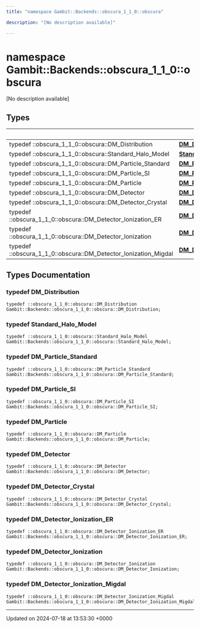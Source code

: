 ```yaml
---
title: "namespace Gambit::Backends::obscura_1_1_0::obscura"

description: "[No description available]"

---
```


# namespace Gambit::Backends::obscura_1_1_0::obscura

[No description available]

## Types

|                | Name           |
| -------------- | -------------- |
| typedef ::obscura_1_1_0::obscura::DM_Distribution | **[DM_Distribution](/documentation/code/namespaces/namespacegambit_1_1backends_1_1obscura__1__1__0_1_1obscura/#typedef-dm-distribution)**  |
| typedef ::obscura_1_1_0::obscura::Standard_Halo_Model | **[Standard_Halo_Model](/documentation/code/namespaces/namespacegambit_1_1backends_1_1obscura__1__1__0_1_1obscura/#typedef-standard-halo-model)**  |
| typedef ::obscura_1_1_0::obscura::DM_Particle_Standard | **[DM_Particle_Standard](/documentation/code/namespaces/namespacegambit_1_1backends_1_1obscura__1__1__0_1_1obscura/#typedef-dm-particle-standard)**  |
| typedef ::obscura_1_1_0::obscura::DM_Particle_SI | **[DM_Particle_SI](/documentation/code/namespaces/namespacegambit_1_1backends_1_1obscura__1__1__0_1_1obscura/#typedef-dm-particle-si)**  |
| typedef ::obscura_1_1_0::obscura::DM_Particle | **[DM_Particle](/documentation/code/namespaces/namespacegambit_1_1backends_1_1obscura__1__1__0_1_1obscura/#typedef-dm-particle)**  |
| typedef ::obscura_1_1_0::obscura::DM_Detector | **[DM_Detector](/documentation/code/namespaces/namespacegambit_1_1backends_1_1obscura__1__1__0_1_1obscura/#typedef-dm-detector)**  |
| typedef ::obscura_1_1_0::obscura::DM_Detector_Crystal | **[DM_Detector_Crystal](/documentation/code/namespaces/namespacegambit_1_1backends_1_1obscura__1__1__0_1_1obscura/#typedef-dm-detector-crystal)**  |
| typedef ::obscura_1_1_0::obscura::DM_Detector_Ionization_ER | **[DM_Detector_Ionization_ER](/documentation/code/namespaces/namespacegambit_1_1backends_1_1obscura__1__1__0_1_1obscura/#typedef-dm-detector-ionization-er)**  |
| typedef ::obscura_1_1_0::obscura::DM_Detector_Ionization | **[DM_Detector_Ionization](/documentation/code/namespaces/namespacegambit_1_1backends_1_1obscura__1__1__0_1_1obscura/#typedef-dm-detector-ionization)**  |
| typedef ::obscura_1_1_0::obscura::DM_Detector_Ionization_Migdal | **[DM_Detector_Ionization_Migdal](/documentation/code/namespaces/namespacegambit_1_1backends_1_1obscura__1__1__0_1_1obscura/#typedef-dm-detector-ionization-migdal)**  |

## Types Documentation

### typedef DM_Distribution

```
typedef ::obscura_1_1_0::obscura::DM_Distribution Gambit::Backends::obscura_1_1_0::obscura::DM_Distribution;
```


### typedef Standard_Halo_Model

```
typedef ::obscura_1_1_0::obscura::Standard_Halo_Model Gambit::Backends::obscura_1_1_0::obscura::Standard_Halo_Model;
```


### typedef DM_Particle_Standard

```
typedef ::obscura_1_1_0::obscura::DM_Particle_Standard Gambit::Backends::obscura_1_1_0::obscura::DM_Particle_Standard;
```


### typedef DM_Particle_SI

```
typedef ::obscura_1_1_0::obscura::DM_Particle_SI Gambit::Backends::obscura_1_1_0::obscura::DM_Particle_SI;
```


### typedef DM_Particle

```
typedef ::obscura_1_1_0::obscura::DM_Particle Gambit::Backends::obscura_1_1_0::obscura::DM_Particle;
```


### typedef DM_Detector

```
typedef ::obscura_1_1_0::obscura::DM_Detector Gambit::Backends::obscura_1_1_0::obscura::DM_Detector;
```


### typedef DM_Detector_Crystal

```
typedef ::obscura_1_1_0::obscura::DM_Detector_Crystal Gambit::Backends::obscura_1_1_0::obscura::DM_Detector_Crystal;
```


### typedef DM_Detector_Ionization_ER

```
typedef ::obscura_1_1_0::obscura::DM_Detector_Ionization_ER Gambit::Backends::obscura_1_1_0::obscura::DM_Detector_Ionization_ER;
```


### typedef DM_Detector_Ionization

```
typedef ::obscura_1_1_0::obscura::DM_Detector_Ionization Gambit::Backends::obscura_1_1_0::obscura::DM_Detector_Ionization;
```


### typedef DM_Detector_Ionization_Migdal

```
typedef ::obscura_1_1_0::obscura::DM_Detector_Ionization_Migdal Gambit::Backends::obscura_1_1_0::obscura::DM_Detector_Ionization_Migdal;
```







-------------------------------

Updated on 2024-07-18 at 13:53:30 +0000